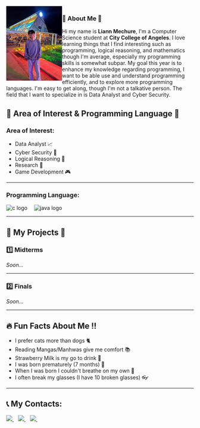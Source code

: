 <img align="left" height="200" src="https://github.com/LiannMechure/7OOP-Projects-Repo/blob/main/picture/03aff5c5-8bd0-4bc6-b948-406d00fe19ee.jpg"  />

### 🎇 About Me 🎇
Hi my name is **Liann Mechure**, I'm a Computer Science student at **City College of Angeles**. I love learning things that I find interesting such as programming, logical reasoning, and mathematics though I'm average,   especially my programming skills is somewhat subpar.  My goal this year is to enhance my knowledge regarding programming, I want to be able use and understand programming efficiently, and to explore more programming languages. I'm easy to get along, though I'm not a talkative person. The field that I want to specialize in is Data Analyst and Cyber Security.
<br>
## 💎 Area of Interest & Programming Language 💎
### Area of Interest:
  - Data Analyst 📈
  - Cyber Security 🤖
  - Logical Reasoning 🧠
  - Research 📔
  - Game Development 🎮
---
### Programming Language:
<div align="left">
  <img src="https://cdn.jsdelivr.net/gh/devicons/devicon/icons/c/c-original.svg" height="40" alt="c logo"  />
  <img width="10" />
  <img src="https://cdn.jsdelivr.net/gh/devicons/devicon/icons/java/java-original.svg" height="40" alt="java logo"  />
</div>

---

## 📰 My Projects 📰
### 1️⃣ Midterms
  *Soon...*
  
---
### 2️⃣ Finals
  *Soon...*

--- 

## 🔥 Fun Facts About Me !!
  - I prefer cats more than dogs 🐈
  - Reading Mangas/Manhwas give me comfort 📚
  - Strawberry Milk is my go to drink 🍓
  - I was born prematurely (7 months) 🍼
  - When I was born I couldn't breathe on my own 👶
  - I often break my glasses (I have 10 broken glasses) 👓

---

## 📞 My Contacts:
<p align="left">
  <a href="https://mail.google.com/mail/u/0/?fs=1&to=lmechure24-0048@cca.edu.ph&tf=cm" target="_blank">
    <img src="https://img.shields.io/badge/Email-D14836?style=for-the-badge&logo=gmail&logoColor=white" height="40"/>
  </a>
  &nbsp;&nbsp;
  <a href="https://www.facebook.com/lii.mich" target="_blank">
    <img src="https://img.shields.io/badge/Facebook-1877F2?style=for-the-badge&logo=facebook&logoColor=white" height="40"/>
  </a>
  &nbsp;&nbsp;
  <a href="https://www.instagram.com/hyouu.ichi" target="_blank">
    <img src="https://img.shields.io/badge/Instagram-E4405F?style=for-the-badge&logo=instagram&logoColor=white" height="40"/>
  </a>
  &nbsp;&nbsp;
</p>
